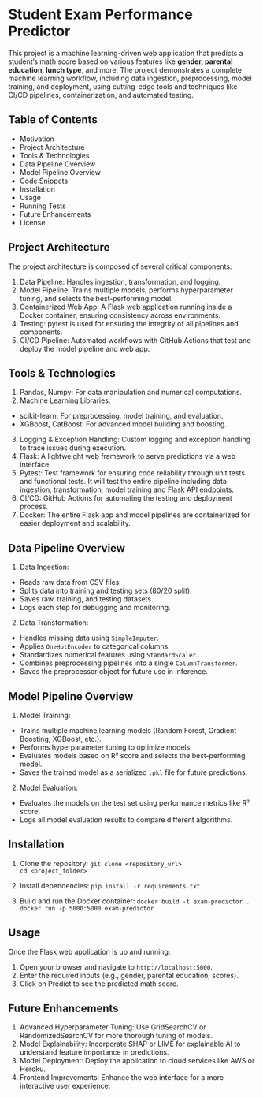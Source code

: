 # Student Exam Performance Predictor

This project is a machine learning-driven web application that predicts a student’s math score based on various features like **gender, parental education, lunch type**, and more. The project demonstrates a complete machine learning workflow, including data ingestion, preprocessing, model training, and deployment, using cutting-edge tools and techniques like CI/CD pipelines, containerization, and automated testing.


## Table of Contents
- Motivation
- Project Architecture
- Tools & Technologies
- Data Pipeline Overview
- Model Pipeline Overview
- Code Snippets
- Installation
- Usage
- Running Tests
- Future Enhancements
- License


## Project Architecture
The project architecture is composed of several critical components:
1. Data Pipeline: Handles ingestion, transformation, and logging.
2. Model Pipeline: Trains multiple models, performs hyperparameter tuning, and selects the best-performing model.
3. Containerized Web App: A Flask web application running inside a Docker container, ensuring consistency across environments.
4. Testing: pytest is used for ensuring the integrity of all pipelines and components.
5. CI/CD Pipeline: Automated workflows with GitHub Actions that test and deploy the model pipeline and web app.


## Tools & Technologies
1. Pandas, Numpy: For data manipulation and numerical computations.
2. Machine Learning Libraries: 
- scikit-learn: For preprocessing, model training, and evaluation. 
- XGBoost, CatBoost: For advanced model building and boosting.
3. Logging & Exception Handling: Custom logging and exception handling to trace issues during execution.
4. Flask: A lightweight web framework to serve predictions via a web interface.
5. Pytest: Test framework for ensuring code reliability through unit tests and functional tests. It will test the entire pipeline including data ingestion, transformation, model training and Flask API endpoints.
6. CI/CD: GitHub Actions for automating the testing and deployment process.
7. Docker: The entire Flask app and model pipelines are containerized for easier deployment and scalability.


## Data Pipeline Overview
1. Data Ingestion:
- Reads raw data from CSV files.
- Splits data into training and testing sets (80/20 split).
- Saves raw, training, and testing datasets.
- Logs each step for debugging and monitoring.
2. Data Transformation:
- Handles missing data using `SimpleImputer`.
- Applies `OneHotEncoder` to categorical columns.
- Standardizes numerical features using `StandardScaler`.
- Combines preprocessing pipelines into a single `ColumnTransformer`.
- Saves the preprocessor object for future use in inference.


## Model Pipeline Overview
1. Model Training:
- Trains multiple machine learning models (Random Forest, Gradient Boosting, XGBoost, etc.).
- Performs hyperparameter tuning to optimize models.
- Evaluates models based on R² score and selects the best-performing model.
- Saves the trained model as a serialized `.pkl` file for future predictions.
2. Model Evaluation:
- Evaluates the models on the test set using performance metrics like R² score.
- Logs all model evaluation results to compare different algorithms.


## Installation
1. Clone the repository:
`git clone <repository_url>`    
`cd <project_folder>`

2. Install dependencies:
`pip install -r requirements.txt`

3. Build and run the Docker container:
`docker build -t exam-predictor .`
`docker run -p 5000:5000 exam-predictor`


## Usage
Once the Flask web application is up and running:
1. Open your browser and navigate to `http://localhost:5000`.
2. Enter the required inputs (e.g., gender, parental education, scores).
3. Click on Predict to see the predicted math score.


## Future Enhancements
1. Advanced Hyperparameter Tuning: Use GridSearchCV or RandomizedSearchCV for more thorough tuning of models.
2. Model Explainability: Incorporate SHAP or LIME for explainable AI to understand feature importance in predictions.
3. Model Deployment: Deploy the application to cloud services like AWS or Heroku.
4. Frontend Improvements: Enhance the web interface for a more interactive user experience.
